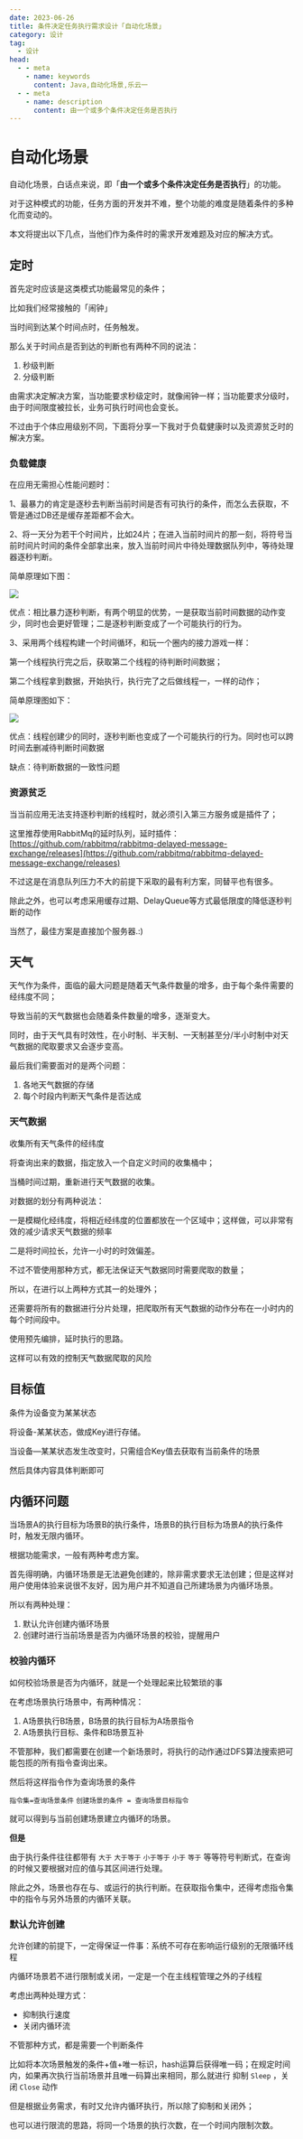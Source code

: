 ```yaml
---
date: 2023-06-26
title: 条件决定任务执行需求设计「自动化场景」
category: 设计
tag:
  - 设计
head:
  - - meta
    - name: keywords
      content: Java,自动化场景,乐云一
  - - meta
    - name: description
      content: 由一个或多个条件决定任务是否执行
---
```

# 自动化场景

自动化场景，白话点来说，即「**由一个或多个条件决定任务是否执行**」的功能。

对于这种模式的功能，任务方面的开发并不难，整个功能的难度是随着条件的多种化而变动的。

本文将提出以下几点，当他们作为条件时的需求开发难题及对应的解决方式。

## 定时

首先定时应该是这类模式功能最常见的条件；

比如我们经常接触的「闹钟」

当时间到达某个时间点时，任务触发。

那么关于时间点是否到达的判断也有两种不同的说法：

1. 秒级判断
2. 分级判断

由需求决定解决方案，当功能要求秒级定时，就像闹钟一样；当功能要求分级时，由于时间限度被拉长，业务可执行时间也会变长。

不过由于个体应用级别不同，下面将分享一下我对于负载健康时以及资源贫乏时的解决方案。

### 负载健康

在应用无需担心性能问题时：

1、最暴力的肯定是逐秒去判断当前时间是否有可执行的条件，而怎么去获取，不管是通过DB还是缓存差距都不会大。

2、将一天分为若干个时间片，比如24片；在进入当前时间片的那一刻，将符号当前时间片时间的条件全部拿出来，放入当前时间片中待处理数据队列中，等待处理器逐秒判断。

简单原理如下图：

![](https://leyunone-img.oss-cn-hangzhou.aliyuncs.com/image/2023-06-26/aa4b5e67-12cd-498e-bee0-0d493a696fa7.png)

优点：相比暴力逐秒判断，有两个明显的优势，一是获取当前时间数据的动作变少，同时也会更好管理；二是逐秒判断变成了一个可能执行的行为。

3、采用两个线程构建一个时间循环，和玩一个圈内的接力游戏一样：

第一个线程执行完之后，获取第二个线程的待判断时间数据；

第二个线程拿到数据，开始执行，执行完了之后做线程一，一样的动作；

简单原理图如下：

![	](https://leyunone-img.oss-cn-hangzhou.aliyuncs.com/image/2023-06-30/6e98f4d5-3826-41bf-bed9-d48d789d7171.png)

优点：线程创建少的同时，逐秒判断也变成了一个可能执行的行为。同时也可以跨时间去删减待判断时间数据

缺点：待判断数据的一致性问题

### 资源贫乏

当当前应用无法支持逐秒判断的线程时，就必须引入第三方服务或是插件了；

这里推荐使用RabbitMq的延时队列，延时插件：[https://github.com/rabbitmq/rabbitmq-delayed-message-exchange/releases](https://github.com/rabbitmq/rabbitmq-delayed-message-exchange/releases)

不过这是在消息队列压力不大的前提下采取的最有利方案，同替平也有很多。

除此之外，也可以考虑采用缓存过期、DelayQueue等方式最低限度的降低逐秒判断的动作

当然了，最佳方案是直接加个服务器.:)

## 天气	

天气作为条件，面临的最大问题是随着天气条件数量的增多，由于每个条件需要的经纬度不同；

导致当前的天气数据也会随着条件数量的增多，逐渐变大。

同时，由于天气具有时效性，在小时制、半天制、一天制甚至分/半小时制中对天气数据的爬取要求又会逐步变高。

最后我们需要面对的是两个问题：

1. 各地天气数据的存储
2. 每个时段内判断天气条件是否达成

### 天气数据

收集所有天气条件的经纬度

将查询出来的数据，指定放入一个自定义时间的收集桶中；

当桶时间过期，重新进行天气数据的收集。

对数据的划分有两种说法：

一是模糊化经纬度，将相近经纬度的位置都放在一个区域中；这样做，可以非常有效的减少请求天气数据的频率

二是将时间拉长，允许一小时的时效偏差。

不过不管使用那种方式，都无法保证天气数据同时需要爬取的数量；

所以，在进行以上两种方式其一的处理外；

还需要将所有的数据进行分片处理，把爬取所有天气数据的动作分布在一小时内的每个时间段中。

使用预先编排，延时执行的思路。

这样可以有效的控制天气数据爬取的风险

## 目标值

条件为设备变为某某状态

将设备-某某状态，做成Key进行存储。

当设备—某某状态发生改变时，只需组合Key值去获取有当前条件的场景

然后具体内容具体判断即可

## 内循环问题

当场景A的执行目标为场景B的执行条件，场景B的执行目标为场景A的执行条件时，触发无限内循环。

根据功能需求，一般有两种考虑方案。

首先得明确，内循环场景是无法避免创建的，除非需求要求无法创建；但是这样对用户使用体验来说很不友好，因为用户并不知道自己所建场景为内循环场景。

所以有两种处理：

1. 默认允许创建内循环场景
2. 创建时进行当前场景是否为内循环场景的校验，提醒用户

### 校验内循环

如何校验场景是否为内循环，就是一个处理起来比较繁琐的事

在考虑场景执行场景中，有两种情况：

1. A场景执行B场景，B场景的执行目标为A场景指令
2. A场景执行目标、条件和B场景互补

不管那种，我们都需要在创建一个新场景时，将执行的动作通过DFS算法搜索把可能包揽的所有指令查询出来。

然后将这样指令作为查询场景的条件

`指令集=查询场景条件` `创建场景的条件 = 查询场景目标指令`

就可以得到与当前创建场景建立内循环的场景。

**但是**

由于执行条件往往都带有 `大于` `大于等于` `小于等于` `小于` `等于` 等等符号判断式，在查询的时候又要根据对应的值与其区间进行处理。

除此之外，场景也存在与、或运行的执行判断。在获取指令集中，还得考虑指令集中的指令与另外场景的内循环关联。

### 默认允许创建

允许创建的前提下，一定得保证一件事：系统不可存在影响运行级别的无限循环线程

内循环场景若不进行限制或关闭，一定是一个在主线程管理之外的子线程

考虑出两种处理方式：

- 抑制执行速度
- 关闭内循环流

不管那种方式，都是需要一个判断条件

比如将本次场景触发的条件+值+唯一标识，hash运算后获得唯一码；在规定时间内，如果再次执行当前场景并且唯一码算出来相同，那么就进行 抑制 `Sleep` ，关闭 `Close` 动作

但是根据业务需求，有时又允许内循环执行，所以除了抑制和关闭外；

也可以进行限流的思路，将同一个场景的执行次数，在一个时间内限制次数。






